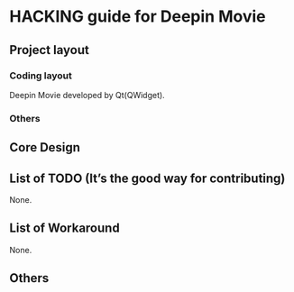 # HACKING guide for Deepin Movie

## Project layout

### Coding layout

Deepin Movie developed by Qt(QWidget).

### Others

## Core Design

## List of TODO (It’s the good way for contributing)

None.

## List of Workaround

None.

## Others
